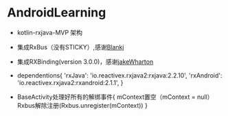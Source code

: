 # AndroidLearning
- kotlin-rxjava-MVP 架构
- 集成RxBus（没有STICKY）,感谢[Blankj](https://github.com/Blankj/RxBus)
- 集成RXBinding(version 3.0.0)，感谢[jakeWharton](https://github.com/JakeWharton/RxBinding)
- dependentions{
    'rxJava': 'io.reactivex.rxjava2:rxjava:2.2.10',
    'rxAndroid': 'io.reactivex.rxjava2:rxandroid:2.1.1',
}

- BaseActivity处理好所有的解绑事件{
    mContext置空（mContext = null）
    Rxbus解除注册(Rxbus.unregister(mContext))
}